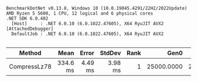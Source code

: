 ```

BenchmarkDotNet v0.13.8, Windows 10 (10.0.19045.4291/22H2/2022Update)
AMD Ryzen 5 5600, 1 CPU, 12 logical and 6 physical cores
.NET SDK 6.0.402
  [Host]     : .NET 6.0.10 (6.0.1022.47605), X64 RyuJIT AVX2 [AttachedDebugger]
  DefaultJob : .NET 6.0.10 (6.0.1022.47605), X64 RyuJIT AVX2


```
| Method       | Mean     | Error   | StdDev  | Rank | Gen0       | Gen1      | Gen2      | Allocated |
|------------- |---------:|--------:|--------:|-----:|-----------:|----------:|----------:|----------:|
| CompressLz78 | 334.6 ms | 4.49 ms | 3.98 ms |    1 | 25000.0000 | 2000.0000 | 1000.0000 | 405.53 MB |
